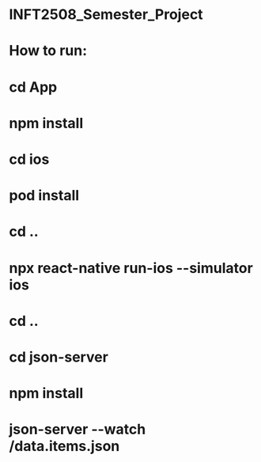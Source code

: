 # INFT2508_Semester_Project

# How to run:
# cd App
# npm install
# cd ios
# pod install
# cd ..
# npx react-native run-ios --simulator ios
# cd ..
# cd json-server
# npm install
# json-server --watch /data.items.json
